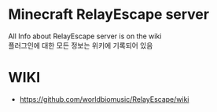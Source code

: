 # Minecraft RelayEscape server  
All Info about RelayEscape server is on the wiki  
플러그인에 대한 모든 정보는 위키에 기록되어 있음

# WIKI
- https://github.com/worldbiomusic/RelayEscape/wiki  
